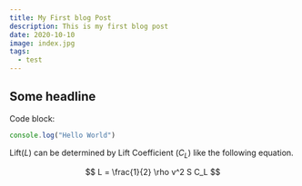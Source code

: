 ```yaml
---
title: My First blog Post
description: This is my first blog post
date: 2020-10-10
image: index.jpg
tags:
  - test
---
```


## Some headline

Code block:
```javascript
console.log("Hello World")
```

Lift($L$) can be determined by Lift Coefficient ($C_L$) like the following equation.

$$
L = \frac{1}{2} \rho v^2 S C_L
$$

<v-img src="index.jpg" alt="Index"></v-img>

